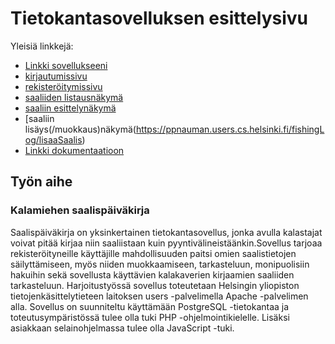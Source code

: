 # Tietokantasovelluksen esittelysivu

Yleisiä linkkejä:

* [Linkki sovellukseeni](https://ppnauman.users.cs.helsinki.fi/fishingLog)
* [kirjautumissivu](https://ppnauman.users.cs.helsinki.fi/fishingLog/kirjautuminen)
* [rekisteröitymissivu](https://ppnauman.users.cs.helsinki.fi/fishingLog/rekisteroityminen)
* [saaliiden listausnäkymä](https://ppnauman.users.cs.helsinki.fi/fishingLog/listaaSaaliit)
* [saaliin esittelynäkymä](https://ppnauman.users.cs.helsinki.fi/fishingLog/saalis)
* [saaliin lisäys(/muokkaus)näkymä(https://ppnauman.users.cs.helsinki.fi/fishingLog/lisaaSaalis)
* [Linkki dokumentaatioon](https://github.com/ppnauman/Tsoha-Bootstrap/blob/master/doc/dokumentaatio.pdf)

## Työn aihe

### Kalamiehen saalispäiväkirja 

Saalispäiväkirja on yksinkertainen tietokantasovellus, jonka avulla kalastajat voivat pitää kirjaa niin saaliistaan kuin pyyntivälineistäänkin.Sovellus tarjoaa rekisteröityneille käyttäjille mahdollisuuden paitsi omien saalistietojen säilyttämiseen, myös niiden muokkaamiseen, tarkasteluun, monipuolisiin hakuihin sekä sovellusta käyttävien kalakaverien kirjaamien saaliiden tarkasteluun.  Harjoitustyössä sovellus toteutetaan Helsingin yliopiston tietojenkäsittelytieteen laitoksen users -palvelimella Apache -palvelimen alla. Sovellus on suunniteltu käyttämään PostgreSQL -tietokantaa ja toteutusympäristössä tulee olla tuki PHP -ohjelmointikielelle. Lisäksi asiakkaan selainohjelmassa tulee olla JavaScript -tuki.
